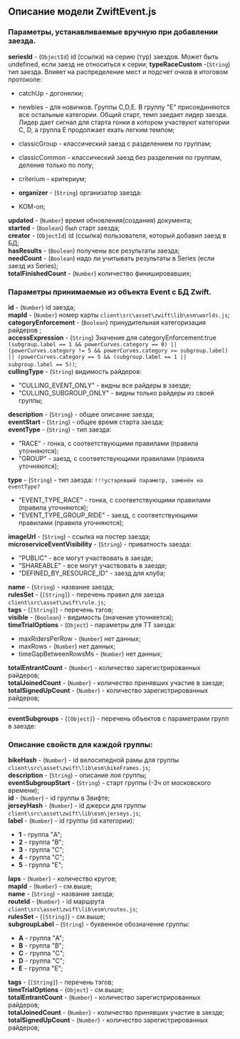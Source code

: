 ## Описание модели ZwiftEvent.js

### Параметры, устанавливаемые вручную при добавлении заезда.

**seriesId** - (`ObjectId`) id (ссылка) на серию (тур) заездов. Может быть undefined, если заезд
не относиться к серии; **typeRaceCustom** -(`String`) тип заезда. Влияет на распределение мест и
подсчет очков в итоговом протоколе:

- catchUp - догонялки;
- newbies - для новичков. Группы C,D,E. В группу "E" присоединяются все остальные категории.
  Общий старт, темп заедает лидер заезда. Лидер дает сигнал для старта гонки в котором участвуют
  категории C, D, а группа Е продолжает ехать легким темпом;
- classicGroup - классический заезд с разделением по группам;
- classicCommon - классический заезд без разделения по группам, деление только по полу;
- сriterium - критериум;
- **organizer** - (`String`) организатор заезда:

- KOM-on;

**updated** - (`Number`) время обновления(создания) документа;  
**started** - (`Boolean`) был старт заезда;  
**creator** - (`ObjectId`) id (ссылка) пользователя, который добавил заезд в БД;  
**hasResults** - (`Boolean`) получены все результаты заезда;  
**needCount** - (`Boolean`) надо ли учитывать результаты в Series (если заезд из Series);  
**totalFinishedCount** - (`Number`) количество финишировавших;

### Параметры принимаемые из объекта Event с БД Zwift.

**id** - (`Number`) id заезда;  
**mapId** - (`Number`) номер карты `client\src\asset\zwift\lib\esm\worlds.js`;  
**categoryEnforcement** - (`Boolean`) принудительная категоризация райдеров ;  
**accessExpression** - (`String`) Значение для categoryEnforcement:true
`(subgroup.label == 1 && powerCurves.category == 0) || (powerCurves.category != 5 && powerCurves.category >= subgroup.label) || (powerCurves.category == 5 && (subgroup.label == 1 || subgroup.label == 5))`;  
**cullingType** - (`String`) видимость райдеров:

- "CULLING_EVENT_ONLY" - видны все райдеры в заезде;
- "CULLING_SUBGROUP_ONLY" - видны только райдеры из своей группы;

**description** - (`String`) - общее описание заезда;  
**eventStart** - (`String`) - общее время старта заезда;  
**eventType** - (`String`) - тип заезда:

- "RACE" - гонка, с соответствующими правилами (правила уточняются);
- "GROUP" - заезд, с соответствующими правилами (правила уточняются);

**type** - (`String`) - тип заезда: `!!!устаревший параметр, заменён на eventType? `

- "EVENT_TYPE_RACE" - гонка, с соответствующими правилами (правила уточняются);
- "EVENT_TYPE_GROUP_RIDE" - заезд, с соответствующими правилами (правила уточняются);

**imageUrl** - (`String`) - ссылка на постер заезда;  
**microserviceEventVisibility** - (`String`) - приватность заезда:

- "PUBLIC" - все могут участвовать в заезде;
- "SHAREABLE" - все могут участвовать в заезде;
- "DEFINED_BY_RESOURCE_ID" - заезд для клуба;

**name** - (`String`) - название заезда;  
**rulesSet** - (`[String]`) - перечень правил для заезда `client\src\asset\zwift\rule.js`;  
**tags** - (`[String]`) - перечень тэгов;  
**visible** - (`Boolean`) - видимость (значение уточняется);  
**timeTrialOptions** - (`Object`) - параметры для ТТ заезда:

- maxRidersPerRow - (`Number`) нет данных;
- maxRows - (`Number`) нет данных;
- timeGapBetweenRowsMs - (`Number`) нет данных;

**totalEntrantCount** - (`Number`) - количество зарегистрированных райдеров;  
**totalJoinedCount** - (`Number`) - количество принявших участие в заезде;  
**totalSignedUpCount** - (`Number`) - количество зарегистрированных райдеров;

---

**eventSubgroups** - (`[Object]`) - перечень объектов с параметрами групп в заезде:

### Описание свойств для каждой группы:

**bikeHash** - (`Number`) - id велосипедной рамы для группы
`client\src\asset\zwift\lib\esm\bikeFrames.js`;  
**description** - (`String`) - описание лоя группы;  
**eventSubgroupStart** - (`String`) - старт группы (-3ч от московского времени);  
**id** - (`Number`) - id группы в Звифте;  
**jerseyHash** - (`Number`) - id джерси для группы
`client\src\asset\zwift\lib\esm\jerseys.js`;  
**label** - (`Number`) - id группы (id категории):

- **1** - группа "A";
- **2** - группа "B";
- **3** - группа "C";
- **4** - группа "C";
- **5** - группа "E";

**laps** - (`Number`) - количество кругов;  
**mapId** - (`Number`) - см.выше;  
**name** - (`String`) - название заезда;  
**routeId** - (`Number`) - id маршрута `client\src\asset\zwift\lib\esm\routes.js`;  
**rulesSet** - (`[String]`) - см.выше;  
**subgroupLabel** - (`String`) - буквенное обозначение группы:

- **A** - группа "A";
- **B** - группа "B";
- **C** - группа "C";
- **D** - группа "C";
- **E** - группа "E";

**tags** - (`[String]`) - перечень тэгов;  
**timeTrialOptions** - (`Object`) - см.выше;  
**totalEntrantCount** - (`Number`) - количество зарегистрированных райдеров;  
**totalJoinedCount** - (`Number`) - количество принявших участие в заезде;  
**totalSignedUpCount** - (`Number`) - количество зарегистрированных райдеров;
